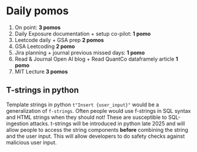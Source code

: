 # Daily pomos

1. On point: **3 pomos**
2. Daily Exposure documentation + setup co-pilot: **1 pomo**
3. Leetcode daily + GSA prep **2 pomos**
4. GSA Leetcoding **2 pomo**
5. Jira planning + journal previous missed days: **1 pomo**
6. Read & Journal Open AI blog + Read QuantCo dataframely article **1 pomo**
7. MIT Lecture **3 pomos**

## T-strings in python

Template strings in python `t"Insert {user_input}"` would be a generalization of `f-strings`. Often people would use
f-strings in SQL syntax and HTML strings when they should not! These are susceptible to SQL-ingestion attacks. t-strings
will be introduced in python late 2025 and will allow people to access the string components **before** combining
the string and the user input. This will allow developers to do safety checks against malicious user input.